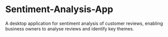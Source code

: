 # Sentiment-Analysis-App
A desktop application for sentiment analysis of customer reviews, enabling business owners to analyse reviews and identify key themes.
